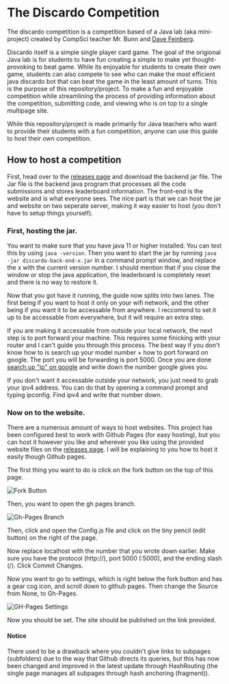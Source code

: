 # The Discardo Competition

The discardo competition is a competition based of a Java lab (aka mini-project) created by CompSci teacher Mr. Bunn and [Dave Feinberg](https://sites.google.com/site/feinbergcompsci/home/hcs1/labs/discardolab).

Discardo itself is a simple single player card game. The goal of the origional Java lab is for students to have fun creating a simple to make yet thought-provoking to beat game. While its enjoyable for students to create their own game, students can also compete to see who can make the most efficient java discardo bot that can beat the game in the least amount of turns. This is the purpose of this repository/project. To make a fun and enjoyable competition while streamlining the process of providing information about the competition, submitting code, and viewing who is on top to a single multipage site.

While this repository/project is made primarily for Java teachers who want to provide their students with a fun competition, anyone can use this guide to host their own competition.

## How to host a competition
First, head over to the [releases page](https://github.com/SureDroid/Discardo/releases) and download the backend jar file. The Jar file is the backend java program that processes all the code submissions and stores leaderboard information. The front-end is the website and is what everyone sees. The nice part is that we can host the jar and website on two seperate server, making it way easier to host (you don't have to setup things yourself).

### First, hosting the jar. 
You want to make sure that you have java 11 or higher installed. You can test this by using ``java -version``. Then you want to start the jar by running ``java -jar discardo-back-end-x.jar`` in a command prompt window, and replace the x with the current version number. I should mention that if you close the window or stop the java application, the leaderboard is completely reset and there is no way to restore it. 

Now that you got have it running, the guide now splits into two lanes. The first being if you want to host it only on your wifi network, and the other being if you want it to be accessable from anywhere. I reccomend to set it up to be accessable from everywhere, but it will require an extra step.

If you are making it accessable from outside your local network, the next step is to port forward your machine. This requires some finicking with your router and I can't guide you through this process. The best way if you don't know how to is search up your model number + how to port forward on google. The port you will be forwarding is port 5000. Once you are done [search up "ip" on google](https://www.google.com/search?q=ip) and write down the number google gives you.

If you don't want it accessable outside your network, you just need to grab your ipv4 address. You can do that by opening a command prompt and typing ipconfig. Find ipv4 and write that number down.

### Now on to the website.
There are a numerous amount of ways to host websites. This project has been configured best to work with Github Pages (for easy hosting), but you can host it however you like and wherever you like using the provided website files on the [releases page](https://github.com/SureDroid/Discardo/releases). I will be explaining to you how to host it easily though Github pages.

The first thing you want to do is click on the fork button on the top of this page.

![Fork Button](https://image.prntscr.com/image/bfh_MmDPRxKRowxCkKmm-Q.png)

Then, you want to open the gh pages branch.

![Gh-Pages Branch](https://image.prntscr.com/image/nbxpa2pgTc_gmI5zFUNrQw.png)

Then, click and open the Config.js file and click on the tiny pencil (edit button) on the right of the page.

Now replace localhost with the number that you wrote down earlier. Make sure you have the protocol (http://), port 5000 (:5000), and the ending slash (/). Click Commit Changes.

Now you want to go to settings, which is right below the fork button and has a gear cog icon, and scroll down to github pages.
Then change the Source from None, to Gh-Pages.

![GH-Pages Settings](https://image.prntscr.com/image/IagrG1ZJTS_wzlBaCq4A2w.png)

Now you should be set. The site should be published on the link provided.

#### Notice
There used to be a drawback where you couldn't give links to subpages (subfolders) due to the way that Github directs its queries, but this has now been changed and improved in the latest update through HashRouting (the single page manages all subpages through hash anchoring (fragment)). 